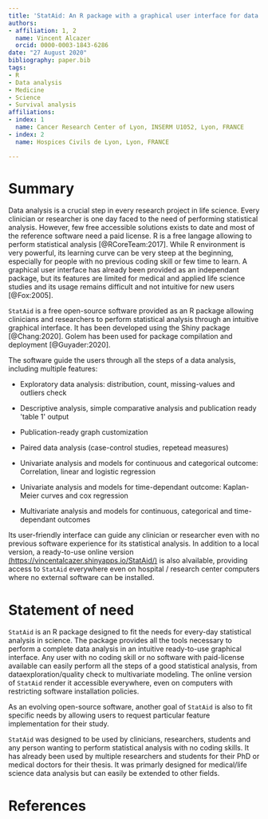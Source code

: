 ```yaml
---
title: 'StatAid: An R package with a graphical user interface for data analysis'
authors:
- affiliation: 1, 2
  name: Vincent Alcazer
  orcid: 0000-0003-1843-6286
date: "27 August 2020"
bibliography: paper.bib
tags:
- R
- Data analysis
- Medicine
- Science
- Survival analysis
affiliations:
- index: 1
  name: Cancer Research Center of Lyon, INSERM U1052, Lyon, FRANCE
- index: 2
  name: Hospices Civils de Lyon, Lyon, FRANCE

---
```


# Summary

Data analysis is a crucial step in every research project in life science. Every clinician or researcher is one day faced to the need of performing statistical analysis. However, few free accessible solutions exists to date and most of the reference software need a paid license. R is a free langage allowing to perform statistical analysis [@RCoreTeam:2017].
While R environment is very powerful, its learning curve can be very steep at the beginning, especially for people with no previous coding skill or few time to learn. A graphical user interface has already been provided as an independant package, but its features are limited for medical and applied life science studies and its usage remains difficult and not intuitive for new users [@Fox:2005]. 

`StatAid` is a free open-source software provided as an R package allowing clinicians and researchers to perform statistical analysis through an intuitive graphical interface. It has been developed  using the Shiny package [@Chang:2020]. Golem has been used for package compilation and deployment [@Guyader:2020].

The software guide the users through all the steps of a data analysis, including multiple features:

- Exploratory data analysis: distribution, count, missing-values and outliers check

- Descriptive analysis, simple comparative analysis and publication ready 'table 1' output 

- Publication-ready graph customization 

- Paired data analysis (case-control studies, repetead measures)

- Univariate analysis and models for continuous and categorical outcome: Correlation, linear and logistic regression 

- Univariate analysis and models for time-dependant outcome: Kaplan-Meier curves and cox regression 

- Multivariate analysis and models for continuous, categorical and time-dependant outcomes

Its user-friendly interface can guide any clinician or researcher even with no previous software experience for its statistical analysis. In addition to a local version, a ready-to-use online version [(https://vincentalcazer.shinyapps.io/StatAid/)](https://vincentalcazer.shinyapps.io/StatAid/) is also alvailable, providing access to `StatAid` everywhere even on hospital / research center computers where no external software can be installed.
 

# Statement of need 

`StatAid` is an R package designed to fit the needs for every-day statistical analysis in science. The package provides all the tools necessary to perform a complete data analysis in an intuitive ready-to-use graphical interface. Any user with no coding skill or no software with paid-license available can easily perform all the steps of a good statistical analysis, from dataexploration/quality check to multivariate modeling. The online version of `StatAid` render it accessible everywhere, even on computers with restricting software installation policies.

As an evolving open-source software, another goal of `StatAid` is also to fit specific needs by allowing users to request particular feature implementation for their study.

`StatAid` was designed to be used by clinicians, researchers, students and any person wanting to perform statistical analysis with no coding skills. It has already been used by multiple researchers and students for their PhD or medical doctors for their thesis. It was primarly designed for medical/life science data analysis but can easily be extended to other fields.


# References